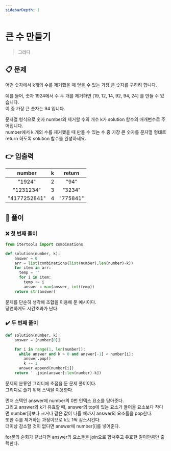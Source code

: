 ```yaml
---
sidebarDepth: 1
---
```


# 큰 수 만들기

> 그리디

## 📋 문제

어떤 숫자에서 k개의 수를 제거했을 때 얻을 수 있는 가장 큰 숫자를 구하려 합니다.

예를 들어, 숫자 1924에서 수 두 개를 제거하면 [19, 12, 14, 92, 94, 24] 를 만들 수 있습니다.  
이 중 가장 큰 숫자는 94 입니다.

문자열 형식으로 숫자 number와 제거할 수의 개수 k가 solution 함수의 매개변수로 주어집니다.  
number에서 k 개의 수를 제거했을 때 만들 수 있는 수 중 가장 큰 숫자를 문자열 형태로 return 하도록 solution 함수를 완성하세요.

## 👉 입출력

|    number    |  k  |  return  |
| :----------: | :-: | :------: |
|    "1924"    |  2  |   "94"   |
|  "1231234"   |  3  |  "3234"  |
| "4177252841" |  4  | "775841" |

## 📝 풀이

### ❌ 첫 번째 풀이

```python
from itertools import combinations

def solution(number, k):
    answer = 0
    arr = list(combinations(list(number),len(number)-k))
    for item in arr:
      temp = ''
      for i in item:
        temp += i
        answer = max(answer, int(temp))
    return str(answer)
```

문제를 단순히 생각해 조합을 이용해 푼 예시이다.  
당연하게도 시간초과가 난다.

### ✔️ 두 번째 풀이

```python
def solution(number, k):
    answer = [number[0]]

    for i in range(1, len(number)):
      while answer and k > 0 and answer[-1] < number[i]:
        answer.pop()
        k -= 1
      answer.append(number[i])
    return ''.join(answer[:len(number)-k])
```

문제의 분류인 그리디에 초점을 둔 문제 풀이이다.  
그리디로 풀기 위해 스택을 이용한다.

먼저 스택인 answer에 number의 0번 인덱스 요소를 담아준다.  
그리고 answer와 k가 유효할 때, answer의 top에 있는 요소가 들어올 요소보다 작다면 number[i]보다 크거나 같은 값이 나올 때까지 answer의 요소들을 pop한다.  
또한 수를 제거하는 과정이므로 k도 1씩 감소시킨다.  
더이상 감소할 것이 없다면 answer에 number[i]를 넣어준다.

for문의 순회가 끝났다면 answer의 요소들을 join으로 합쳐주고 유효한 길이만큼만 출력한다.
